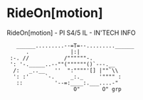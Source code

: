 RideOn[motion]
=============

RideOn[motion] - PI S4/5 IL - IN'TECH INFO


	   ______.........--=T=--.........______
	      .             |:|
	 :-. //           /""""""-.
	 ': '-._____..--""(""""""()`---.__
	  /:   _..__   ''  ":""""'[] |""`\\
	  ': :'     `-.     _:._     '"""" :
	   ::          '--=:____:.___....-"
	                     O"       O" grp
